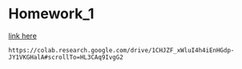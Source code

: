 # Homework_1
[link here](https://colab.research.google.com/drive/1CHJZF_xWluI4h4iEnHGdp-JY1VKGHalA#scrollTo=HL3CAq9IvgG2)
```
https://colab.research.google.com/drive/1CHJZF_xWluI4h4iEnHGdp-JY1VKGHalA#scrollTo=HL3CAq9IvgG2
```
